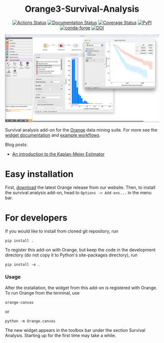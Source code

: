 <h1 align="center">Orange3-Survival-Analysis</h1>


<p align="center">
<a href="https://github.com/biolab/orange3-survival-analysis/actions"><img alt="Actions Status" src="https://github.com/biolab/orange3-survival-analysis/actions/workflows/test.yml/badge.svg"></a>
<a href="https://orange3-survival-analysis.readthedocs.io/en/stable/?badge=stable"><img alt="Documentation Status" src="https://readthedocs.org/projects/orange3-survival-analysis/badge/?version=stable"></a>
<a href="https://codecov.io/gh/biolab/orange3-survival-analysis"><img alt="Coverage Status" src="https://codecov.io/gh/biolab/orange3-survival-analysis/branch/master/graph/badge.svg?token=H8PQO96TJJ"></a>
<a href="https://pypi.org/project/Orange3-Survival-Analysis/"><img alt="PyPI" src="https://img.shields.io/pypi/v/orange3-survival-analysis?color=blue"></a>
<a href="https://anaconda.org/conda-forge/orange3-survival-analysis/"><img alt="conda-forge" src="https://anaconda.org/conda-forge/orange3-survival-analysis/badges/version.svg"></a>
<a href="https://zenodo.org/badge/latestdoi/318492208"><img src="https://zenodo.org/badge/318492208.svg" alt="DOI"></a>
</p>

![Example Workflow](doc/readme-screenshot.png)

Survival analysis add-on for the [Orange](http://orange.biolab.si)
data mining suite. For more see the [widget documentation](https://orangedatamining.com/widget-catalog/survival-analysis/kaplan-meier-plot/)
and [example workflows](https://orangedatamining.com/workflows/Survival-Analysis/).


Blog posts:
- [An introduction to the Kaplan-Meier Estimator](https://orangedatamining.com/blog/2022/2022-05-25-KaplanMeier/)


# Easy installation

First, [download](https://orange.biolab.si/download) the latest Orange release from
our website. Then, to install the survival analysis add-on, head to
`Options -> Add-ons...` in the menu bar.

# For developers


If you would like to install from cloned git repository, run

    pip install .

To register this add-on with Orange, but keep the code in the development directory
(do not copy it to Python's site-packages directory), run

    pip install -e .


###  Usage

After the installation, the widget from this add-on is registered with Orange. To run Orange from the terminal,
use

    orange-canvas

or

    python -m Orange.canvas

The new widget appears in the toolbox bar under the section Survival Analysis.
Starting up for the first time may take a while.
